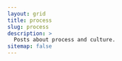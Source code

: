 ```yaml
---
layout: grid
title: process
slug: process
description: >
  Posts about process and culture.
sitemap: false
---
```

